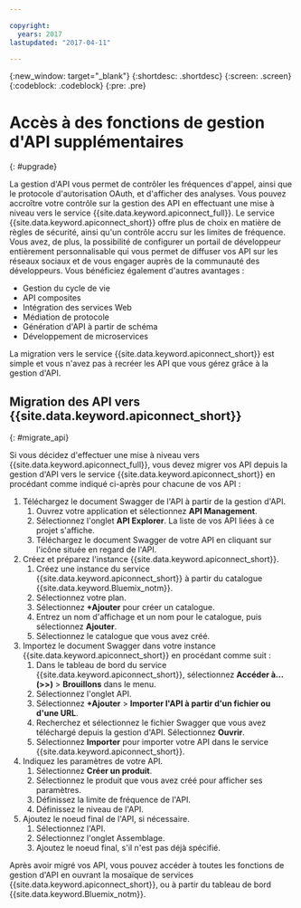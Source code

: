 ```yaml
---

copyright:
  years: 2017
lastupdated: "2017-04-11"

---
```



{:new_window: target="_blank"}
{:shortdesc: .shortdesc}
{:screen: .screen}
{:codeblock: .codeblock}
{:pre: .pre}

# Accès à des fonctions de gestion d'API supplémentaires
{: #upgrade}

La gestion d'API vous permet de contrôler les fréquences d'appel, ainsi que le protocole d'autorisation OAuth, et d'afficher des analyses. Vous pouvez accroître votre contrôle sur la gestion des API en effectuant une mise à niveau vers le service {{site.data.keyword.apiconnect_full}}. Le service {{site.data.keyword.apiconnect_short}} offre plus de choix en matière de règles de sécurité, ainsi qu'un contrôle accru sur les limites de fréquence. Vous avez, de plus, la possibilité de configurer un portail de développeur entièrement personnalisable qui vous permet de diffuser vos API sur les réseaux sociaux et de vous engager auprès de la communauté des développeurs. Vous bénéficiez également d'autres avantages :
* Gestion du cycle de vie
* API composites
* Intégration des services Web
* Médiation de protocole
* Génération d'API à partir de schéma
* Développement de microservices

La migration vers le service {{site.data.keyword.apiconnect_short}} est simple et vous n'avez pas à recréer les API que vous gérez grâce à la gestion d'API.

## Migration des API vers {{site.data.keyword.apiconnect_short}}
{: #migrate_api}

Si vous décidez d'effectuer une mise à niveau vers {{site.data.keyword.apiconnect_full}}, vous devez migrer vos API depuis la gestion d'API vers le service {{site.data.keyword.apiconnect_short}} en procédant comme indiqué ci-après pour chacune de vos API : 

1. Téléchargez le document Swagger de l'API à partir de la gestion d'API.
    1. Ouvrez votre application et sélectionnez **API Management**.
	2. Sélectionnez l'onglet **API Explorer**. La liste de vos API liées à ce projet s'affiche.
    2. Téléchargez le document Swagger de votre API en cliquant sur l'icône située en regard de l'API.
2. Créez et préparez l'instance {{site.data.keyword.apiconnect_short}}. 
    1. Créez une instance du service {{site.data.keyword.apiconnect_short}} à partir du catalogue {{site.data.keyword.Bluemix_notm}}.
	2. Sélectionnez votre plan.
	3. Sélectionnez **+Ajouter** pour créer un catalogue.
	4. Entrez un nom d'affichage et un nom pour le catalogue, puis sélectionnez **Ajouter**.
	5. Sélectionnez le catalogue que vous avez créé.
3. Importez le document Swagger dans votre instance {{site.data.keyword.apiconnect_short}} en procédant comme suit :
	1. Dans le tableau de bord du service
{{site.data.keyword.apiconnect_short}}, sélectionnez **Accéder à... (>>)** > **Brouillons** dans le menu.
	2. Sélectionnez l'onglet API.
	3. Sélectionnez **+Ajouter** > **Importer l'API à partir d'un fichier ou d'une URL**.
	4. Recherchez et sélectionnez le fichier Swagger que vous avez téléchargé depuis la gestion d'API. Sélectionnez **Ouvrir**.
	5. Sélectionnez **Importer** pour importer votre API dans le service {{site.data.keyword.apiconnect_short}}.
4. Indiquez les paramètres de votre API.
    1. Sélectionnez **Créer un produit**.
	2. Sélectionnez le produit que vous avez créé pour afficher ses paramètres.
	3. Définissez la limite de fréquence de l'API.
	4. Définissez le niveau de l'API.
5. Ajoutez le noeud final de l'API, si nécessaire.
    1. Sélectionnez l'API.
	2. Sélectionnez l'onglet Assemblage.
	3. Ajoutez le noeud final, s'il n'est pas déjà spécifié.
	
 Après avoir migré vos API, vous pouvez accéder à toutes les fonctions de gestion d'API en ouvrant la mosaïque de services {{site.data.keyword.apiconnect_short}}, ou à partir du tableau de bord {{site.data.keyword.Bluemix_notm}}. 

 
